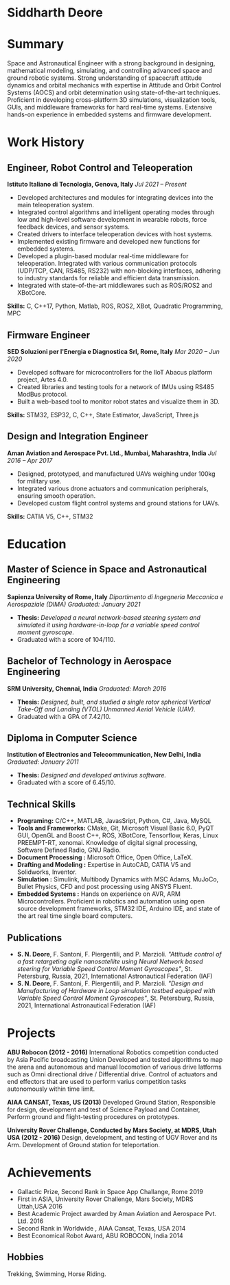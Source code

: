 # Siddharth Deore
# Summary
Space and Astronautical Engineer with a strong background in designing, mathematical modeling, simulating, and controlling advanced space and ground robotic systems. Strong understanding of spacecraft attitude dynamics and orbital mechanics with expertise in Attitude and Orbit Control Systems (AOCS) and orbit determination using state-of-the-art techniques. Proficient in developing cross-platform 3D simulations, visualization tools, GUIs, and middleware frameworks for hard real-time systems. Extensive hands-on experience in embedded systems and firmware development.

# Work History
## Engineer, Robot Control and Teleoperation

<b>Istituto Italiano di Tecnologia, Genova, Italy</b>
<i>Jul 2021 – Present</i>

- Developed architectures and modules for integrating devices into the main teleoperation system.
- Integrated control algorithms and intelligent operating modes through low and high-level software development in wearable robots, force feedback devices, and sensor systems.
- Created drivers to interface teleoperation devices with host systems.
- Implemented existing firmware and developed new functions for embedded systems.
- Developed a plugin-based modular real-time middleware for teleoperation. Integrated with various communication protocols (UDP/TCP, CAN, RS485, RS232) with non-blocking interfaces, adhering to industry standards for reliable and efficient data transmission.
- Integrated with state-of-the-art middlewares such as ROS/ROS2 and XBotCore.

<b>Skills:</b> C, C++17, Python, Matlab, ROS, ROS2, XBot, Quadratic Programming, MPC

## Firmware Engineer

<b>SED Soluzioni per l'Energia e Diagnostica Srl, Rome, Italy</b>
<i>Mar 2020 – Jun 2020</i>

- Developed software for microcontrollers for the IIoT Abacus platform project, Artes 4.0.
- Created libraries and testing tools for a network of IMUs using RS485 ModBus protocol.
- Built a web-based tool to monitor robot states and visualize them in 3D.

<b>Skills:</b> STM32, ESP32, C, C++, State Estimator, JavaScript, Three.js

## Design and Integration Engineer

<b>Aman Aviation and Aerospace Pvt. Ltd., Mumbai, Maharashtra, India</b>
<i>Jul 2016 – Apr 2017</i>

- Designed, prototyped, and manufactured UAVs weighing under 100kg for military use.
- Integrated various drone actuators and communication peripherals, ensuring smooth operation.
- Developed custom flight control systems and ground stations for UAVs.

<b>Skills:</b> CATIA V5, C++, STM32

# Education
## Master of Science in Space and Astronautical Engineering

<b>Sapienza University of Rome, Italy</b>
<i>Dipartimento di Ingegneria Meccanica e Aerospaziale (DIMA)</i>
<i>Graduated: January 2021</i>

- <b>Thesis:</b> <i>Developed a neural network-based steering system and simulated it using hardware-in-loop for a variable speed control moment gyroscope.</i>
- Graduated with a score of 104/110.

## Bachelor of Technology in Aerospace Engineering

<b>SRM University, Chennai, India</b>
<i>Graduated: March 2016</i>

- <b>Thesis:</b> <i>Designed, built, and studied a single rotor spherical Vertical Take-Off and Landing (VTOL) Unmanned Aerial Vehicle (UAV).</i>
- Graduated with a GPA of 7.42/10.

## Diploma in Computer Science

<b>Institution of Electronics and Telecommunication, New Delhi, India</b>
<i>Graduated: January 2011</i>

- <b>Thesis:</b> <i>Designed and developed antivirus software.</i>
- Graduated with a score of 6.45/10.
## Technical Skills
- <b>Programing:</b> C/C++, MATLAB, JavasSript, Python, C#, Java, MySQL
- <b>Tools and Frameworks:</b> CMake, Git, Microsoft Visual Basic 6.0, PyQT GUI, OpenGL and Boost C++, ROS, XBotCore, Tensorflow, Keras, Linux PREEMPT-RT, xenomai.
Knowledge of digital signal processing, Software Defined Radio, GNU Radio.
- <b>Document Processing :</b> Microsoft Office, Open Office, LaTeX.
- <b>Drafting and Modeling :</b> Expertise in AutoCAD, CATIA V5 and Solidworks, Inventor.
- <b>Simulation :</b> Simulink, Multibody Dynamics with MSC Adams, MuJoCo, Bullet Physics, CFD and post processing using ANSYS Fluent.
- <b>Embedded Systems :</b> Hands on experience on AVR, ARM Microcontrollers. Proficient in robotics and automation using open source development frameworks, STM32 IDE, Arduino IDE, and state of the art real time single board computers.


## Publications
- <b>S. N. Deore</b>, F. Santoni, F. Piergentili, and P. Marzioli. <i>"Attitude control of a fast retargeting agile nanosatellite using Neural Network based steering for Variable Speed Control Moment Gyroscopes"</i>, St. Petersburg, Russia, 2021, International Astronautical Federation (IAF)
- <b>S. N. Deore</b>, F. Santoni, F. Piergentili, and P. Marzioli. <i>"Design and Manufacturing of Hardware in Loop simulation testbed equipped with Variable Speed Control Moment Gyroscopes"</i>, St. Petersburg, Russia, 2021, International Astronautical Federation (IAF)

# Projects
<b>ABU Robocon (2012 - 2016)</b>
International Robotics competition conducted by Asia Pacific broadcasting Union Developed and tested algorithms to map the arena and autonomous and manual locomotion of various drive latforms such as Omni directional drive / Differential drive. Control of actuators and end effectors that are used to perform varius competition tasks autonomously within time limit.

<b>AIAA CANSAT, Texas, US (2013)</b>
Developed Ground Station, Responsible for design, development and test of Science Payload and Container, Perform ground and flight-testing procedures on prototypes. 

<b>University Rover Challenge, Conducted by Mars Society, at MDRS, Utah USA (2012 - 2016)</b>
Design, development, and testing of UGV Rover and its Arm. Development of Ground station for teleportation.

# Achievements
- Gallactic Prize, Second Rank in Space App Challange, Rome 2019
- First in ASIA, University Rover Challenge, Mars Society, MDRS Uttah,USA 2016
- Best Academic Project awarded by Aman Aviation and Aerospace Pvt. Ltd. 2016
- Second Rank in Worldwide , AIAA Cansat, Texas, USA 2014
- Best Economical Robot Award, ABU ROBOCON, India 2014
## Hobbies
Trekking, Swimming, Horse Riding.

